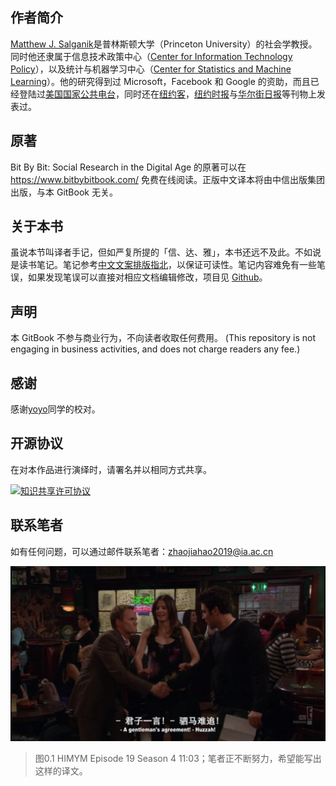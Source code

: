 ## 作者简介
[Matthew J. Salganik](http://www.princeton.edu/~mjs3/)是普林斯顿大学（Princeton University）的社会学教授。同时他还隶属于信息技术政策中心（[Center for Information Technology Policy](https://en.wikipedia.org/wiki/Center_for_Information_Technology_Policy)），以及统计与机器学习中心（[Center for Statistics and Machine Learning](https://csml.princeton.edu/)）。他的研究得到过 Microsoft，Facebook 和 Google 的资助，而且已经登陆过[美国国家公共电台](https://zh.wikipedia.org/wiki/%E5%85%A8%E5%9B%BD%E5%85%AC%E5%85%B1%E5%B9%BF%E6%92%AD%E7%94%B5%E5%8F%B0)，同时还在[纽约客](https://zh.wikipedia.org/wiki/%E7%B4%90%E7%B4%84%E5%AE%A2)，[纽约时报](https://zh.wikipedia.org/wiki/%E7%BA%BD%E7%BA%A6%E6%97%B6%E6%8A%A5)与[华尔街日报](https://zh.wikipedia.org/wiki/Wall_Street_Journal)等刊物上发表过。

## 原著
Bit By Bit: Social Research in the Digital Age 的原著可以在 https://www.bitbybitbook.com/ 免费在线阅读。正版中文译本将由中信出版集团出版，与本 GitBook 无关。

## 关于本书
虽说本节叫译者手记，但如严复所提的「信、达、雅」，本书还远不及此。不如说是读书笔记。笔记参考[中文文案排版指北](https://mazhuang.org/wiki/chinese-copywriting-guidelines/)，以保证可读性。笔记内容难免有一些笔误，如果发现笔误可以直接对相应文档编辑修改，项目见 [Github](https://github.com/Opdoop/bitbybit)。

## 声明
本 GitBook 不参与商业行为，不向读者收取任何费用。
(This repository is not engaging in business activities, and does not charge readers any fee.)

## 感谢
感谢[yoyo](https://weibo.com/u/5462662970)同学的校对。

## 开源协议

在对本作品进行演绎时，请署名并以相同方式共享。

<a rel="license" href="http://creativecommons.org/licenses/by-nc-sa/4.0/"><img alt="知识共享许可协议" style="border-width:0" src="https://i.creativecommons.org/l/by-nc-sa/4.0/88x31.png" /></a>

## 联系笔者
如有任何问题，可以通过邮件联系笔者：zhaojiahao2019@ia.ac.cn


![图0.1 HIMYM](/photo/HIMYM.jpg)
>图0.1 HIMYM Episode 19 Season 4 11:03；笔者正不断努力，希望能写出这样的译文。
